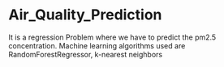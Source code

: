 # Air_Quality_Prediction
It is a regression Problem where we have to predict the pm2.5 concentration. Machine learning algorithms used are RandomForestRegressor, k-nearest neighbors 
